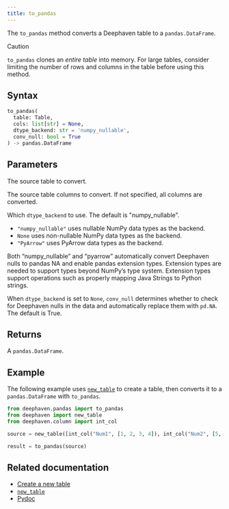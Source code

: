 ```yaml
---
title: to_pandas
---
```


The `to_pandas` method converts a Deephaven table to a `pandas.DataFrame`.

> [!CAUTION]
> `to_pandas` clones an _entire table_ into memory. For large tables, consider limiting the number of rows and columns in the table before using this method.

## Syntax

```python syntax
to_pandas(
  table: Table,
  cols: list[str] = None,
  dtype_backend: str = 'numpy_nullable',
  conv_null: bool = True
) -> pandas.DataFrame
```

## Parameters

<ParamTable>
<Param name="table" type="Table">

The source table to convert.

</Param>
<Param name="cols" type="list[str]" optional>

The source table columns to convert. If not specified, all columns are converted.

</Param>
<Param name="dtype_backend" type="str" optional>

Which `dtype_backend` to use. The default is "numpy_nullable".

- `"numpy_nullable"` uses nullable NumPy data types as the backend.
- `None` uses non-nullable NumPy data types as the backend.
- `"PyArrow"` uses PyArrow data types as the backend.

Both “numpy_nullable” and “pyarrow” automatically convert Deephaven nulls to pandas NA and enable pandas extension types. Extension types are needed to support types beyond NumPy’s type system. Extension types support operations such as properly mapping Java Strings to Python strings.

</Param>
<Param name="conv_null" type="bool" optional>

When `dtype_backend` is set to `None`, `conv_null` determines whether to check for Deephaven nulls in the data and automatically replace them with `pd.NA`. The default is True.

</Param>
</ParamTable>

## Returns

A `pandas.DataFrame`.

## Example

The following example uses [`new_table`](../table-operations/create/newTable.md) to create a table, then converts it to a `pandas.DataFrame` with `to_pandas`.

```python order=result,source
from deephaven.pandas import to_pandas
from deephaven import new_table
from deephaven.column import int_col

source = new_table([int_col("Num1", [1, 2, 3, 4]), int_col("Num2", [5, 6, 7, 8])])

result = to_pandas(source)
```

## Related documentation

- [Create a new table](../../how-to-guides/new-and-empty-table.md#new_table)
- [`new_table`](../table-operations/create/newTable.md)
- [Pydoc](/core/pydoc/code/deephaven.pandas.html#deephaven.pandas.to_pandas)
